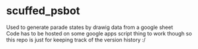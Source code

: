 # scuffed_psbot

Used to generate parade states by drawig data from a google sheet<br>
Code has to be hosted on some google apps script thing to work though so this repo is just for keeping track of the version history :/
